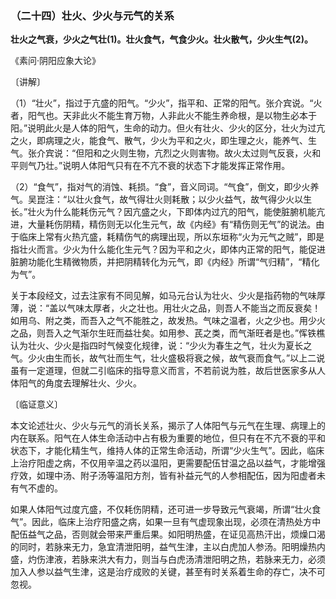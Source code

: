 ### （二十四）壮火、少火与元气的关系

**壮火之气衰，少火之气壮(1)。壮火食气，气食少火。壮火散气，少火生气(2)。**

​《素问·阴阳应象大论》

〔讲解〕

（1）“壮火”，指过于亢盛的阳气。“少火”，指平和、正常的阳气。张介宾说。“火者，阳气也。天非此火不能生育万物，人非此火不能生养命根，是以物生必本于阳。”说明此火是人体的阳气，生命的动力。但火有壮火、少火的区分，壮火为过亢之火，即病理之火，能食气、散气，少火为平和之火，即生理之火，能养气、生气。张介宾说：“但阳和之火则生物，亢烈之火则害物。故火太过则气反衰，火和平则气乃壮。”说明人体阳气只有在不亢不衰的状态下才能发挥正常作用。

（2）“食气”，指对气的消蚀、耗损。“食”，音义同词。“气食”，倒文，即少火养气。吴崑注：“以壮火食气，故气得壮火则耗散；以少火益气，故气得少火以生长。”壮火为什么能耗伤元气？因亢盛之火，下即体内过亢的阳气，能使脏腑机能亢进，大量耗伤阴精，精伤则无以化生元气，故《内经》有“精伤则无气”的说法。由于临床上常有火热亢盛，耗精伤气的病理出现，所以东垣称“火为元气之贼”，即是指壮火而言。少火为什么能化生元气？因为平和之火，即体内正常的阳气，能促进脏腑功能化生精微物质，并把阴精转化为元气，即《内经》所谓“气归精”，“精化为气”。

关于本段经文，过去注家有不同见解，如马元台认为壮火、少火是指药物的气味厚薄，说：“盖以气味太厚者，火之壮也。用壮火之品，则吾人不能当之而反衰矣！如用乌、附之类，而吾入之气不能胜之，故发热。气味之温者，火之少也。用少火之品，则吾入之气渐尔生旺而益壮矣。如用参、芪之类，而气渐旺者是也。”恽铁樵认为壮火、少火是指四时气候变化规律，说：“少火为春生之气，壮火为夏长之气。少火由生而长，故气壮而生气，壮火盛极将衰之候，故气衰而食气。”以上二说虽有一定道理，但就二引临床的指导意义而言，不若前说为胜，故后世医家多从人体阳气的角度去理解壮火、少火。

〔临证意义〕

本文论述壮火、少火与元气的消长关系，揭示了人体阳气与元气在生理、病理上的内在联系。阳气在人体生命活动中占有极为重要的地位，但只有在不亢不衰的平和状态下，才能化精生气，维持人体的正常生命活动，所谓“少火生气”。因此，临床上治疗阳虚之病，不仅用辛温之药以温阳，更需要配伍甘温之品以益气，才能增强疗效，如理中汤、附子汤等温阳方剂，皆有补益元气的人参相配伍，因为阳虚者未有气不虚的。

如果人体阳气过度亢盛，不仅耗伤阴精，还可进一步导致元气衰竭，所谓“壮火食气”。因此，临床上治疗阳盛之病，如果一旦有气虚现象出现，必须在清热处方中配伍益气之品，否则就会带来严重后果。如阳明热盛，在证见高热汗出，烦燥口渴的同时，若脉来无力，急宜清泄阳明，益气生津，主以白虎加人参汤。阳明燥热内盛，灼伤津液，若脉来洪大有力，则当与白虎汤清泄阳明之热，若脉来无力，必须加入人参以益气生津，这是治疗成败的关键，甚至有时关系着生命的存亡，决不可忽视。

